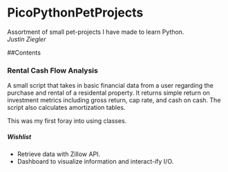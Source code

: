 # PicoPythonPetProjects
 Assortment of small pet-projects I have made to learn Python.  
_Justin Ziegler_ 

##Contents
### Rental Cash Flow Analysis
A small script that takes in basic financial data from a user regarding 
the purchase and rental of a residental property. It returns simple return on investment metrics
including gross return, cap rate, and cash on cash. The script also calculates amortization tables.

This was my first foray into using classes.

##### Wishlist

- Retrieve data with Zillow API.
- Dashboard to visualize information and interact-ify I/O.